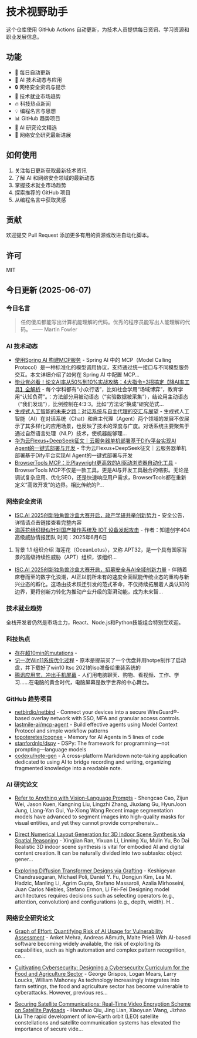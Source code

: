 # 技术视野助手

这个仓库使用 GitHub Actions 自动更新，为技术人员提供每日资讯、学习资源和职业发展信息。

## 功能

- 🔄 每日自动更新
- 🤖 AI 技术动态与应用
- 🔒 网络安全资讯与提示
- 💼 技术就业市场趋势
- 🔥 科技热点新闻
- 💡 编程名言与思想
- 📊 GitHub 趋势项目
- 📝 AI 研究论文精选
- 🔐 网络安全研究最新进展

## 如何使用

1. 关注每日更新获取最新技术资讯
2. 了解 AI 和网络安全领域的最新动态
3. 掌握技术就业市场趋势
4. 探索推荐的 GitHub 项目
5. 从编程名言中获取灵感

## 贡献

欢迎提交 Pull Request 添加更多有用的资源或改进自动化脚本。

## 许可

MIT

## 今日更新 (2025-06-07)

### 今日名言

> 任何傻瓜都能写出计算机能理解的代码。优秀的程序员能写出人能理解的代码。 —— Martin Fowler

### AI 技术动态

- [使用Spring AI 构建MCP服务](https://i-operation.csdnimg.cn/images/8efd18d5d7054f77a81294a14cd80ad5.png) - Spring AI 中的 MCP（Model Calling Protocol）是一种标准化的模型调用协议，支持通过统一接口与不同模型服务交互。本文详细介绍了如何在 Spring AI 中配置 MCP...
- [毕业党必看！论文AI率从50%到10%实战攻略：4大指令+3招搞定【降AI率工具】全解析](https://i-operation.csdnimg.cn/images/8efd18d5d7054f77a81294a14cd80ad5.png) - 每个学科都有“小众行话”，比如社会学用“场域博弈”，教育学用“认知负荷”。：方法部分用被动语态（“实验数据被采集”），结论用主动语态（“我们发现”），比例控制在4:3:3。比如“方法论”换成“研究范式...
- [生成式人工智能的未来之路：对话系统与自主代理的交汇与展望](https://i-operation.csdnimg.cn/images/8efd18d5d7054f77a81294a14cd80ad5.png) - 生成式人工智能（AI）在对话系统（Chat）和自主代理（Agent）两个领域的发展不仅展示了其多样化的应用场景，也反映了技术的深度与广度。对话系统主要聚焦于通过自然语言处理（NLP）技术，使机器能够理...
- [华为云Flexus+DeepSeek征文｜云服务器单机部署基于Dify平台实现AI Agent的一键式部署与开发](https://i-operation.csdnimg.cn/images/8efd18d5d7054f77a81294a14cd80ad5.png) - 华为云Flexus+DeepSeek征文｜云服务器单机部署基于Dify平台实现AI Agent的一键式部署与开发
- [BrowserTools MCP：比Playwright更高效的AI驱动浏览器自动化工具](https://i-operation.csdnimg.cn/images/8efd18d5d7054f77a81294a14cd80ad5.png) - BrowserTools MCP不仅是一款工具，更是AI与开发工具融合的缩影。无论是调试复杂应用、优化SEO，还是快速响应用户需求，BrowserTools都在重新定义“高效开发”的边界。相比传统的P...


### 网络安全资讯

- [ISC.AI 2025创新独角兽沙盒大赛开启，政产学研共举创新势力](https://www.anquanke.com/post/id/308215) - 安全公告，详情请点击链接查看完整内容
- [海莲花组织疑似针对国产操作系统及 IOT 设备发起攻击](https://paper.seebug.org/3328/) - 作者：知道创宇404高级威胁情报团队
时间：2025年6月6日
1. 背景
1.1 组织介绍
海莲花（OceanLotus），又称 APT32，是一个具有国家背景的高级持续性威胁（APT）组织，该组织...
- [ISC.AI 2025创新独角兽沙盒大赛开启，招募安全与AI全域创新力量](https://www.4hou.com/posts/PGqW) - 伴随着席卷而至的数字化浪潮，AI正以前所未有的速度全面赋能传统业态的重构与新兴业态的孵化。这场由技术跃迁引发的范式革命，不仅持续拓展着人类认知的边界，更将创新力转化为推动产业升级的澎湃动能，成为未来智...


### 技术就业趋势

全栈开发者仍然是市场主力，React、Node.js和Python技能组合特别受欢迎。

### 科技热点

- [存在超10min的mutations](https://cloud.tencent.com/developer/article/2528181) - 
- [记一次Win11系统优化过程](https://cloud.tencent.com/developer/article/2528111) - 原本是提前买了一个优盘并用hotpe制作了启动盘，并下载好了win10 ltsc 2021的iso准备给重装系统的
- [腾讯应用宝，冲出手机屏幕](https://cloud.tencent.com/developer/article/2528203) - 人们用电脑聊天、购物、看视频、工作、学习......在电脑的黄金时代，电脑屏幕是数字世界的中心舞台。


### GitHub 趋势项目

- [netbirdio/netbird](https://github.com/netbirdio/netbird) - Connect your devices into a secure WireGuard®-based overlay network with SSO, MFA and granular access controls.
- [lastmile-ai/mcp-agent](https://github.com/lastmile-ai/mcp-agent) - Build effective agents using Model Context Protocol and simple workflow patterns
- [topoteretes/cognee](https://github.com/topoteretes/cognee) - Memory for AI Agents in 5 lines of code
- [stanfordnlp/dspy](https://github.com/stanfordnlp/dspy) - DSPy: The framework for programming—not prompting—language models
- [codexu/note-gen](https://github.com/codexu/note-gen) - A cross-platform Markdown note-taking application dedicated to using AI to bridge recording and writing, organizing fragmented knowledge into a readable note.




### AI 研究论文

- [Refer to Anything with Vision-Language Prompts](http://arxiv.org/abs/2506.05342v1) - Shengcao Cao, Zijun Wei, Jason Kuen, Kangning Liu, Lingzhi Zhang, Jiuxiang Gu, HyunJoon Jung, Liang-Yan Gui, Yu-Xiong Wang
  Recent image segmentation models have advanced to segment images into
high-quality masks for visual entities, and yet they cannot provide
comprehensiv...

- [Direct Numerical Layout Generation for 3D Indoor Scene Synthesis via
  Spatial Reasoning](http://arxiv.org/abs/2506.05341v1) - Xingjian Ran, Yixuan Li, Linning Xu, Mulin Yu, Bo Dai
  Realistic 3D indoor scene synthesis is vital for embodied AI and digital
content creation. It can be naturally divided into two subtasks: object
gener...

- [Exploring Diffusion Transformer Designs via Grafting](http://arxiv.org/abs/2506.05340v1) - Keshigeyan Chandrasegaran, Michael Poli, Daniel Y. Fu, Dongjun Kim, Lea M. Hadzic, Manling Li, Agrim Gupta, Stefano Massaroli, Azalia Mirhoseini, Juan Carlos Niebles, Stefano Ermon, Li Fei-Fei
  Designing model architectures requires decisions such as selecting operators
(e.g., attention, convolution) and configurations (e.g., depth, width).
H...



### 网络安全研究论文

- [Graph of Effort: Quantifying Risk of AI Usage for Vulnerability
  Assessment](http://arxiv.org/abs/2503.16392v1) - Anket Mehra, Andreas Aßmuth, Malte Prieß
  With AI-based software becoming widely available, the risk of exploiting its
capabilities, such as high automation and complex pattern recognition, co...

- [Cultivating Cybersecurity: Designing a Cybersecurity Curriculum for the
  Food and Agriculture Sector](http://arxiv.org/abs/2503.16292v1) - George Grispos, Logan Mears, Larry Loucks, William Mahoney
  As technology increasingly integrates into farm settings, the food and
agriculture sector has become vulnerable to cyberattacks. However, previous
res...

- [Securing Satellite Communications: Real-Time Video Encryption Scheme on
  Satellite Payloads](http://arxiv.org/abs/2503.16287v1) - Hanshuo Qiu, Jing Lian, Xiaoyuan Wang, Jizhao Liu
  The rapid development of low-Earth orbit (LEO) satellite constellations and
satellite communication systems has elevated the importance of secure vide...

